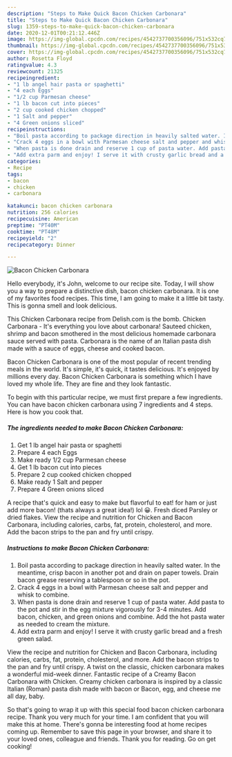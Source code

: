 ```yaml
---
description: "Steps to Make Quick Bacon Chicken Carbonara"
title: "Steps to Make Quick Bacon Chicken Carbonara"
slug: 1359-steps-to-make-quick-bacon-chicken-carbonara
date: 2020-12-01T00:21:12.446Z
image: https://img-global.cpcdn.com/recipes/4542737700356096/751x532cq70/bacon-chicken-carbonara-recipe-main-photo.jpg
thumbnail: https://img-global.cpcdn.com/recipes/4542737700356096/751x532cq70/bacon-chicken-carbonara-recipe-main-photo.jpg
cover: https://img-global.cpcdn.com/recipes/4542737700356096/751x532cq70/bacon-chicken-carbonara-recipe-main-photo.jpg
author: Rosetta Floyd
ratingvalue: 4.3
reviewcount: 21325
recipeingredient:
- "1 lb angel hair pasta or spaghetti"
- "4 each Eggs"
- "1/2 cup Parmesan cheese"
- "1 lb bacon cut into pieces"
- "2 cup cooked chicken chopped"
- "1 Salt and pepper"
- "4 Green onions sliced"
recipeinstructions:
- "Boil pasta according to package direction in heavily salted water. In the meantime, crisp bacon in another pot and drain on paper towels. Drain bacon grease reserving a tablespoon or so in the pot."
- "Crack 4 eggs in a bowl with Parmesan cheese salt and pepper and whisk to combine."
- "When pasta is done drain and reserve 1 cup of pasta water. Add pasta to the pot and stir in the egg mixture vigorously for 3-4 minutes. Add bacon, chicken, and green onions and combine. Add the hot pasta water as needed to cream the mixture."
- "Add extra parm and enjoy! I serve it with crusty garlic bread and a fresh green salad."
categories:
- Recipe
tags:
- bacon
- chicken
- carbonara

katakunci: bacon chicken carbonara 
nutrition: 256 calories
recipecuisine: American
preptime: "PT40M"
cooktime: "PT48M"
recipeyield: "2"
recipecategory: Dinner

---
```



![Bacon Chicken Carbonara](https://img-global.cpcdn.com/recipes/4542737700356096/751x532cq70/bacon-chicken-carbonara-recipe-main-photo.jpg)

Hello everybody, it's John, welcome to our recipe site. Today, I will show you a way to prepare a distinctive dish, bacon chicken carbonara. It is one of my favorites food recipes. This time, I am going to make it a little bit tasty. This is gonna smell and look delicious.

This Chicken Carbonara recipe from Delish.com is the bomb. Chicken Carbonara - It&#39;s everything you love about carbonara! Sauteed chicken, shrimp and bacon smothered in the most delicious homemade carbonara sauce served with pasta. Carbonara is the name of an Italian pasta dish made with a sauce of eggs, cheese and cooked bacon.

Bacon Chicken Carbonara is one of the most popular of recent trending meals in the world. It's simple, it's quick, it tastes delicious. It's enjoyed by millions every day. Bacon Chicken Carbonara is something which I have loved my whole life. They are fine and they look fantastic.


To begin with this particular recipe, we must first prepare a few ingredients. You can have bacon chicken carbonara using 7 ingredients and 4 steps. Here is how you cook that.

<!--inarticleads1-->

##### The ingredients needed to make Bacon Chicken Carbonara:

1. Get 1 lb angel hair pasta or spaghetti
1. Prepare 4 each Eggs
1. Make ready 1/2 cup Parmesan cheese
1. Get 1 lb bacon cut into pieces
1. Prepare 2 cup cooked chicken chopped
1. Make ready 1 Salt and pepper
1. Prepare 4 Green onions sliced


A recipe that&#39;s quick and easy to make but flavorful to eat! for ham or just add more bacon! (thats always a great idea!) lol 😀. Fresh diced Parsley or dried flakes. View the recipe and nutrition for Chicken and Bacon Carbonara, including calories, carbs, fat, protein, cholesterol, and more. Add the bacon strips to the pan and fry until crispy. 

<!--inarticleads2-->

##### Instructions to make Bacon Chicken Carbonara:

1. Boil pasta according to package direction in heavily salted water. In the meantime, crisp bacon in another pot and drain on paper towels. Drain bacon grease reserving a tablespoon or so in the pot.
1. Crack 4 eggs in a bowl with Parmesan cheese salt and pepper and whisk to combine.
1. When pasta is done drain and reserve 1 cup of pasta water. Add pasta to the pot and stir in the egg mixture vigorously for 3-4 minutes. Add bacon, chicken, and green onions and combine. Add the hot pasta water as needed to cream the mixture.
1. Add extra parm and enjoy! I serve it with crusty garlic bread and a fresh green salad.


View the recipe and nutrition for Chicken and Bacon Carbonara, including calories, carbs, fat, protein, cholesterol, and more. Add the bacon strips to the pan and fry until crispy. A twist on the classic, chicken carbonara makes a wonderful mid-week dinner. Fantastic recipe of a Creamy Bacon Carbonara with Chicken. Creamy chicken carbonara is inspired by a classic Italian (Roman) pasta dish made with bacon or Bacon, egg, and cheese me all day, baby. 

So that's going to wrap it up with this special food bacon chicken carbonara recipe. Thank you very much for your time. I am confident that you will make this at home. There's gonna be interesting food at home recipes coming up. Remember to save this page in your browser, and share it to your loved ones, colleague and friends. Thank you for reading. Go on get cooking!
